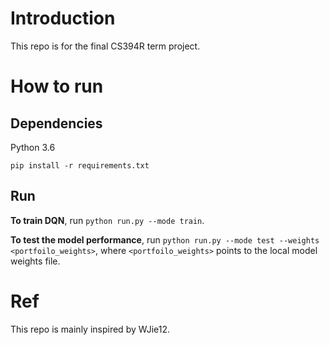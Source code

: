 # Introduction
This repo is for the final CS394R term project.

# How to run

## Dependencies

Python 3.6

`pip install -r requirements.txt`

## Run

**To train DQN**, run `python run.py --mode train`.

**To test the model performance**, run `python run.py --mode test --weights <portfoilo_weights>`, where `<portfoilo_weights>` points to the local model weights file.

# Ref
This repo is mainly inspired by WJie12.

